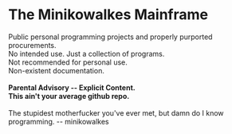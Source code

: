 
# The Minikowalkes Mainframe

Public personal programming projects and properly purported procurements. <br>
No intended use. Just a collection of programs. <br>
Not recommended for personal use. <br>
Non-existent documentation. <br>
<br>
__Parental Advisory -- Explicit Content.__ <br>
__This ain't your average github repo.__ <br>
<br>
The stupidest motherfucker you've ever met,
but damn do I know programming.
-- minikowalkes
